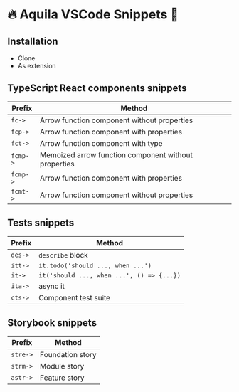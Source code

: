 # 🔥 Aquila VSCode Snippets 🦅

## Installation

- Clone
- As extension

## TypeScript React components snippets

| Prefix   | Method                                               |
| -------- | ---------------------------------------------------- |
| `fc->`   | Arrow function component without properties          |
| `fcp->`  | Arrow function component with properties             |
| `fct->`  | Arrow function component with type                   |
| `fcmp->` | Memoized arrow function component without properties |
| `fcmp->` | Arrow function component with properties             |
| `fcmt->` | Arrow function component without properties          |

## Tests snippets

| Prefix  | Method                                    |
| ------- | ----------------------------------------- |
| `des->` | `describe` block                          |
| `itt->` | `it.todo('should ..., when ...')`         |
| `it->`  | `it('should ..., when ...', () => {...})` |
| `ita->` | async it                                  |
| `cts->` | Component test suite                      |

## Storybook snippets

| Prefix   | Method           |
| -------- | ---------------- |
| `stre->` | Foundation story |
| `strm->` | Module story     |
| `astr->` | Feature story    |
